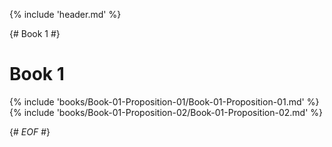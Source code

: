 {% include 'header.md' %}

{# Book 1 #}
# Book 1

{% include 'books/Book-01-Proposition-01/Book-01-Proposition-01.md' %}
{% include 'books/Book-01-Proposition-02/Book-01-Proposition-02.md' %}

{# *EOF* #}
